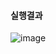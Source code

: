 #### 실행결과
![image](https://github.com/user-attachments/assets/da5818c5-23b2-4f52-8f3e-27361d03d177)
